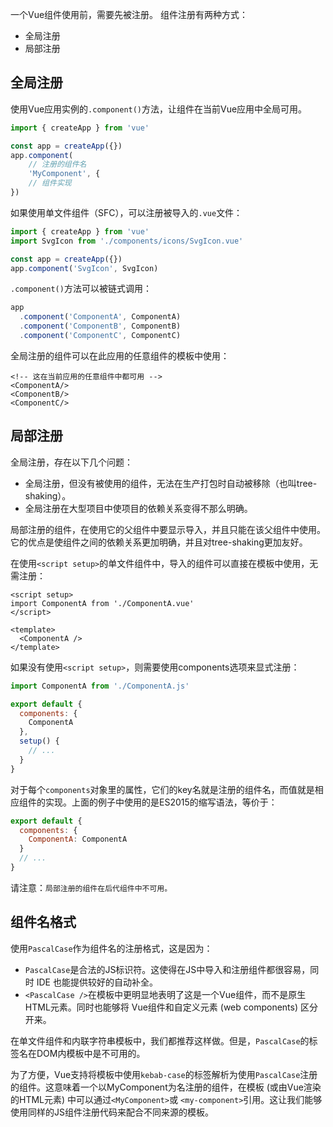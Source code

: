 一个Vue组件使用前，需要先被注册。
组件注册有两种方式：
* 全局注册
* 局部注册

## 全局注册
使用Vue应用实例的`.component()`方法，让组件在当前Vue应用中全局可用。

```js
import { createApp } from 'vue'

const app = createApp({})
app.component(
    // 注册的组件名
    'MyComponent', {
    // 组件实现
})
```

如果使用单文件组件（SFC），可以注册被导入的`.vue`文件：

```js
import { createApp } from 'vue'
import SvgIcon from './components/icons/SvgIcon.vue'

const app = createApp({})
app.component('SvgIcon', SvgIcon)
```

`.component()`方法可以被链式调用：

```js
app
  .component('ComponentA', ComponentA)
  .component('ComponentB', ComponentB)
  .component('ComponentC', ComponentC)
```

全局注册的组件可以在此应用的任意组件的模板中使用：

```vue
<!-- 这在当前应用的任意组件中都可用 -->
<ComponentA/>
<ComponentB/>
<ComponentC/>
```

## 局部注册
全局注册，存在以下几个问题：
* 全局注册，但没有被使用的组件，无法在生产打包时自动被移除（也叫tree-shaking）。
* 全局注册在大型项目中使项目的依赖关系变得不那么明确。

局部注册的组件，在使用它的父组件中要显示导入，并且只能在该父组件中使用。它的优点是使组件之间的依赖关系更加明确，并且对tree-shaking更加友好。

在使用`<script setup>`的单文件组件中，导入的组件可以直接在模板中使用，无需注册：

```vue
<script setup>
import ComponentA from './ComponentA.vue'
</script>

<template>
  <ComponentA />
</template>
```

如果没有使用`<script setup>`，则需要使用components选项来显式注册：

```js
import ComponentA from './ComponentA.js'

export default {
  components: {
    ComponentA
  },
  setup() {
    // ...
  }
}
```

对于每个`components`对象里的属性，它们的key名就是注册的组件名，而值就是相应组件的实现。上面的例子中使用的是ES2015的缩写语法，等价于：

```js
export default {
  components: {
    ComponentA: ComponentA
  }
  // ...
}
```

请注意：`局部注册的组件在后代组件中不可用。`

## 组件名格式
使用`PascalCase`作为组件名的注册格式，这是因为：

* `PascalCase`是合法的JS标识符。这使得在JS中导入和注册组件都很容易，同时 IDE 也能提供较好的自动补全。
* `<PascalCase />`在模板中更明显地表明了这是一个Vue组件，而不是原生HTML元素。同时也能够将 Vue组件和自定义元素 (web components) 区分开来。

在单文件组件和内联字符串模板中，我们都推荐这样做。但是，`PascalCase`的标签名在DOM内模板中是不可用的。

为了方便，Vue支持将模板中使用`kebab-case`的标签解析为使用`PascalCase`注册的组件。这意味着一个以MyComponent为名注册的组件，在模板 (或由Vue渲染的HTML元素) 中可以通过`<MyComponent>`或 `<my-component>`引用。这让我们能够使用同样的JS组件注册代码来配合不同来源的模板。